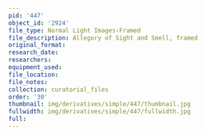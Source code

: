 ```yaml
---
pid: '447'
object_id: '2924'
file_type: Normal Light Images›Framed
file_description: Allegory of Sight and Smell, framed
original_format:
research_date:
researchers:
equipment_used:
file_location:
file_notes:
collection: curatorial_files
order: '30'
thumbnail: img/derivatives/simple/447/thumbnail.jpg
fullwidth: img/derivatives/simple/447/fullwidth.jpg
full:
---
```

